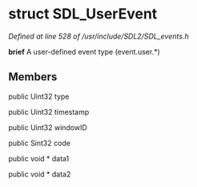 # struct SDL_UserEvent

*Defined at line 528 of /usr/include/SDL2/SDL_events.h*



**brief** A user-defined event type (event.user.*)



## Members

public Uint32 type

public Uint32 timestamp

public Uint32 windowID

public Sint32 code

public void * data1

public void * data2



